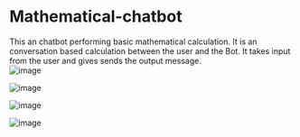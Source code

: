 # Mathematical-chatbot
This an chatbot performing basic mathematical calculation. 
It is an conversation based calculation between the user and the Bot. 
It takes input from the user and gives sends the output message.  
![image](https://user-images.githubusercontent.com/82426429/221855140-7c721743-c0c0-4cdb-8315-9369fde75218.png) 
 
![image](https://user-images.githubusercontent.com/82426429/221855824-3ba64f7b-56cd-4bbb-a820-e1735a4bcce9.png) 

![image](https://user-images.githubusercontent.com/82426429/221856064-06c1cb2e-a866-4324-88bb-f3d3c8d36170.png) 

![image](https://user-images.githubusercontent.com/82426429/221855561-9d42ada6-4cc6-456b-833e-097a69f89352.png)


